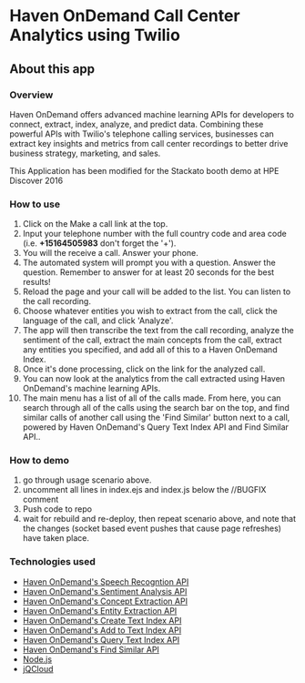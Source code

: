 # Haven OnDemand Call Center Analytics using Twilio

## About this app
### Overview
  Haven OnDemand offers advanced machine learning APIs for developers to connect, extract, index, analyze, and predict data. Combining these powerful APIs with Twilio's telephone calling services, businesses can extract key insights and metrics from call center recordings to better drive business strategy, marketing, and sales.
  
  This Application has been modified for the Stackato booth demo at HPE Discover 2016
### How to use
1. Click on the Make a call link at the top.
1. Input your telephone number with the full country code and area code (i.e. **+15164505983** don't forget the '+').
1. You will the receive a call. Answer your phone.
1. The automated system will prompt you with a question. Answer the question. Remember to answer for at least 20 seconds for the best results!
1. Reload the page and your call will be added to the list. You can listen to the call recording.
1. Choose whatever entities you wish to extract from the call, click the language of the call, and click 'Analyze'.
1. The app will then transcribe the text from the call recording, analyze the sentiment of the call, extract the main concepts from the call, extract any entities you specified, and add all of this to a Haven OnDemand Index.
1. Once it's done processing, click on the link for the analyzed call.
1. You can now look at the analytics from the call extracted using Haven OnDemand's machine learning APIs.
1. The main menu has a list of all of the calls made. From here, you can search through all of the calls using the search bar on the top, and find similar calls of another call using the 'Find Similar' button next to a call, powered by Haven OnDemand's Query Text Index API and Find Similar API..

### How to demo
1. go through usage scenario above. 
1. uncomment all lines in index.ejs and index.js below the //BUGFIX comment
1. Push code  to repo
1. wait for rebuild and re-deploy, then repeat scenario above, and note that the changes (socket based event pushes that cause page refreshes) have taken place. 

### Technologies used
* [Haven OnDemand's Speech Recogntion API](https://dev.havenondemand.com/apis/recognizespeech)
* [Haven OnDemand's Sentiment Analysis API](https://dev.havenondemand.com/apis/analyzesentiment)
* [Haven OnDemand's Concept Extraction API](https://dev.havenondemand.com/apis/extractconcepts)
* [Haven OnDemand's Entity Extraction API](https://dev.havenondemand.com/apis/extractentities)
* [Haven OnDemand's Create Text Index API](https://dev.havenondemand.com/apis/createtextindex)
* [Haven OnDemand's Add to Text Index API](https://dev.havenondemand.com/apis/addtotextindex)
* [Haven OnDemand's Query Text Index API](https://dev.havenondemand.com/apis/querytextindex)
* [Haven OnDemand's Find Similar API](https://dev.havenondemand.com/apis/findsimilar)
* [Node.js](https://nodejs.org/en/)
* [jQCloud](http://mistic100.github.io/jQCloud/)
